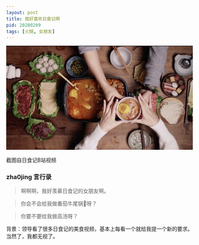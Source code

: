 ```yaml
---
layout: post
title: 我好喜欢日食记啊
pid: 20200209
tags: [火锅, 女朋友]
---
```


![](/uploads/2020/02/01-rishiji.jpeg)

截图自日食记B站视频


### zha0jing 言行录

> 啊啊啊，我好羡慕日食记的女朋友啊。

> 你会不会给我做番茄牛尾锅🍲呀？

> 你要不要给我做高汤呀？


背景：领导看了很多日食记的美食视频，基本上每看一个就给我提一个新的要求。当然了，我都无视了。